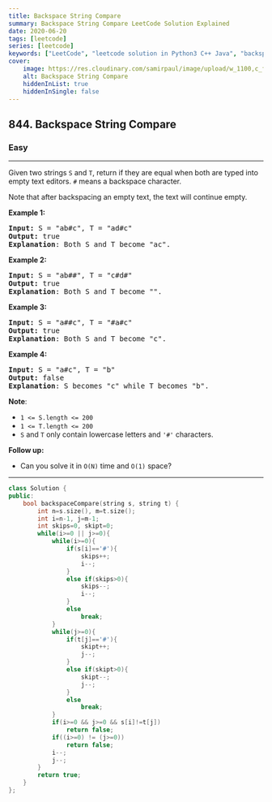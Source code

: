 ```yaml
---
title: Backspace String Compare
summary: Backspace String Compare LeetCode Solution Explained
date: 2020-06-20
tags: [leetcode]
series: [leetcode]
keywords: ["LeetCode", "leetcode solution in Python3 C++ Java", "backspace-string-compare LeetCode Solution Explained"]
cover:
    image: https://res.cloudinary.com/samirpaul/image/upload/w_1100,c_fit,co_rgb:FFFFFF,l_text:Arial_75_bold:Backspace String Compare - Solution Explained/problem-solving.webp
    alt: Backspace String Compare
    hiddenInList: true
    hiddenInSingle: false
---
```



<h2>844. Backspace String Compare</h2><h3>Easy</h3><hr><div><p>Given two&nbsp;strings&nbsp;<code>S</code>&nbsp;and <code>T</code>,&nbsp;return if they are equal when both are typed into empty text editors. <code>#</code> means a backspace character.</p>

<p>Note that after&nbsp;backspacing an empty text, the text will continue empty.</p>

<div>
<p><strong>Example 1:</strong></p>

<pre><strong>Input: </strong>S = <span id="example-input-1-1">"ab#c"</span>, T = <span id="example-input-1-2">"ad#c"</span>
<strong>Output: </strong><span id="example-output-1">true
</span><span><strong>Explanation</strong>: Both S and T become "ac".</span>
</pre>

<div>
<p><strong>Example 2:</strong></p>

<pre><strong>Input: </strong>S = <span id="example-input-2-1">"ab##"</span>, T = <span id="example-input-2-2">"c#d#"</span>
<strong>Output: </strong><span id="example-output-2">true
</span><span><strong>Explanation</strong>: Both S and T become "".</span>
</pre>

<div>
<p><strong>Example 3:</strong></p>

<pre><strong>Input: </strong>S = <span id="example-input-3-1">"a##c"</span>, T = <span id="example-input-3-2">"#a#c"</span>
<strong>Output: </strong><span id="example-output-3">true
</span><span><strong>Explanation</strong>: Both S and T become "c".</span>
</pre>

<div>
<p><strong>Example 4:</strong></p>

<pre><strong>Input: </strong>S = <span id="example-input-4-1">"a#c"</span>, T = <span id="example-input-4-2">"b"</span>
<strong>Output: </strong><span id="example-output-4">false
</span><span><strong>Explanation</strong>: S becomes "c" while T becomes "b".</span>
</pre>

<p><span><strong>Note</strong>:</span></p>

<ul>
	<li><code><span>1 &lt;= S.length &lt;= 200</span></code></li>
	<li><code><span>1 &lt;= T.length &lt;= 200</span></code></li>
	<li><span><code>S</code>&nbsp;and <code>T</code> only contain&nbsp;lowercase letters and <code>'#'</code> characters.</span></li>
</ul>

<p><strong>Follow up:</strong></p>

<ul>
	<li>Can you solve it in <code>O(N)</code> time and <code>O(1)</code> space?</li>
</ul>
</div>
</div>
</div>
</div>
</div>

---




```cpp
class Solution {
public:
    bool backspaceCompare(string s, string t) {
        int n=s.size(), m=t.size();
        int i=n-1, j=m-1;
        int skips=0, skipt=0;
        while(i>=0 || j>=0){
            while(i>=0){
                if(s[i]=='#'){
                    skips++;
                    i--;
                }
                else if(skips>0){
                    skips--;
                    i--;
                }
                else
                    break;
            }
            while(j>=0){
                if(t[j]=='#'){
                    skipt++;
                    j--;
                }
                else if(skipt>0){
                    skipt--;
                    j--;
                }
                else
                    break;
            }
            if(i>=0 && j>=0 && s[i]!=t[j])
                return false;
            if((i>=0) != (j>=0))
                return false;
            i--;
            j--;
        }
        return true;
    }
};
```
